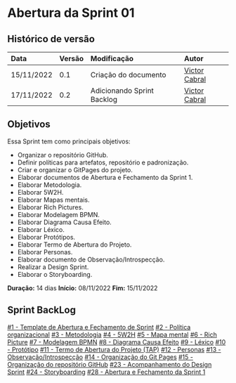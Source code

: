# Abertura da Sprint 01

## Histórico de versão

| **Data**   | **Versão** | **Modificação**       | **Autor**                                            |
| :--------- | :--------- | :-------------------  | :--------------------------------------------------- |
| 15/11/2022 | 0.1        | Criação do documento  | [Victor Cabral](https://github.com/victordscabral)   |
| 17/11/2022 | 0.2        | Adicionando Sprint Backlog | [Victor Cabral](https://github.com/victordscabral)   |

## Objetivos

Essa Sprint tem como principais objetivos:

- Organizar o repositório GitHub.
- Definir políticas para artefatos, repositório e padronização.
- Criar e organizar o GitPages do projeto.
- Elaborar documentos de Abertura e Fechamento da Sprint 1.
- Elaborar Metodologia.
- Elaborar 5W2H.
- Elaborar Mapas mentais.
- Elaborar Rich Pictures.
- Elaborar Modelagem BPMN.
- Elaborar Diagrama Causa Efeito.
- Elaborar Léxico.
- Elaborar Protótipos.
- Elaborar Termo de Abertura do Projeto.
- Elaborar Personas.
- Elaborar documento de Observação/Introspecção.
- Realizar a Design Sprint.
- Elaborar o Storyboarding.

**Duração:** 14 dias
**Início:** 08/11/2022
**Fim:** 15/11/2022

## Sprint BackLog

[#1 - Template de Abertura e Fechamento de Sprint](https://github.com/UnBArqDsw2022-2/2022.2_G4_IDotPet/issues/1)
[#2 - Política organizacional](https://github.com/UnBArqDsw2022-2/2022.2_G4_IDotPet/issues/2)
[#3 - Metodologia](https://github.com/UnBArqDsw2022-2/2022.2_G4_IDotPet/issues/3)
[#4 - 5W2H](https://github.com/UnBArqDsw2022-2/2022.2_G4_IDotPet/issues/4)
[#5 - Mapa mental](https://github.com/UnBArqDsw2022-2/2022.2_G4_IDotPet/issues/5) 
[#6 - Rich Picture](https://github.com/UnBArqDsw2022-2/2022.2_G4_IDotPet/issues/6)
[#7 - Modelagem BPMN](https://github.com/UnBArqDsw2022-2/2022.2_G4_IDotPet/issues/7)
[#8 - Diagrama Causa Efeito](https://github.com/UnBArqDsw2022-2/2022.2_G4_IDotPet/issues/8)
[#9 - Léxico](https://github.com/UnBArqDsw2022-2/2022.2_G4_IDotPet/issues/9)
[#10 - Protótipo](https://github.com/UnBArqDsw2022-2/2022.2_G4_IDotPet/issues/10)
[#11 - Termo de Abertura do Projeto (TAP)](https://github.com/UnBArqDsw2022-2/2022.2_G4_IDotPet/issues/11)
[#12 - Personas](https://github.com/UnBArqDsw2022-2/2022.2_G4_IDotPet/issues/12)
[#13 - Observação/Introspecção](https://github.com/UnBArqDsw2022-2/2022.2_G4_IDotPet/issues/13)
[#14 - Organização do Git Pages](https://github.com/UnBArqDsw2022-2/2022.2_G4_IDotPet/issues/14)
[#15 - Organização do repositório GitHub](https://github.com/UnBArqDsw2022-2/2022.2_G4_IDotPet/issues/15)
[#23 - Acompanhamento do Design Sprint](https://github.com/UnBArqDsw2022-2/2022.2_G4_IDotPet/issues/23)
[#24 - Storyboarding](https://github.com/UnBArqDsw2022-2/2022.2_G4_IDotPet/issues/24)
[#28 - Abertura e Fechamento da Sprint 1](https://github.com/UnBArqDsw2022-2/2022.2_G4_IDotPet/issues/28)